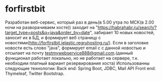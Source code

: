 # forfirstbit
Разработан веб-сервис, который раз в день(в 5.00 утра по МСК(в 2.00 ночи на разворачиваем хосте)) заходит на "https://habrahabr.ru/search/?target_type=posts&q=java&order_by=date",
забирает 10 новых новостей, заносит их в БД, и формирует веб страницу с новостями(http://forfirstbit.jelastic.regruhosting.ru/).
Если в заголовке новости есть слово "java", формирует email с с данной новостью и отсылает на почту testmywebservice888@gmail.com.(данный функционал работает локально, но не работает на сервере,
т.к. необходим платный вариант резервирования хоста)
Использованны следующие технологии:
Back end: Spring Boot, JDBC, Mail API
Front end: Thymeleaf, Twitter Bootstrap.
